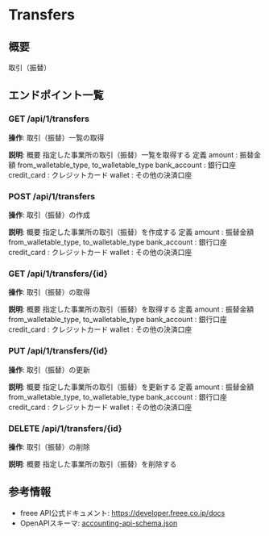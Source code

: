 # Transfers

## 概要

取引（振替）

## エンドポイント一覧

### GET /api/1/transfers

**操作**: 取引（振替）一覧の取得

**説明**: 概要 指定した事業所の取引（振替）一覧を取得する 定義 amount : 振替金額 from_walletable_type, to_walletable_type bank_account : 銀行口座 credit_card : クレジットカード wallet : その他の決済口座

### POST /api/1/transfers

**操作**: 取引（振替）の作成

**説明**: 概要 指定した事業所の取引（振替）を作成する 定義 amount : 振替金額 from_walletable_type, to_walletable_type bank_account : 銀行口座 credit_card : クレジットカード wallet : その他の決済口座

### GET /api/1/transfers/{id}

**操作**: 取引（振替）の取得

**説明**: 概要 指定した事業所の取引（振替）を取得する 定義 amount : 振替金額 from_walletable_type, to_walletable_type bank_account : 銀行口座 credit_card : クレジットカード wallet : その他の決済口座

### PUT /api/1/transfers/{id}

**操作**: 取引（振替）の更新

**説明**: 概要 指定した事業所の取引（振替）を更新する 定義 amount : 振替金額 from_walletable_type, to_walletable_type bank_account : 銀行口座 credit_card : クレジットカード wallet : その他の決済口座

### DELETE /api/1/transfers/{id}

**操作**: 取引（振替）の削除

**説明**: 概要 指定した事業所の取引（振替）を削除する



## 参考情報

- freee API公式ドキュメント: https://developer.freee.co.jp/docs
- OpenAPIスキーマ: [accounting-api-schema.json](../../openapi/accounting-api-schema.json)
